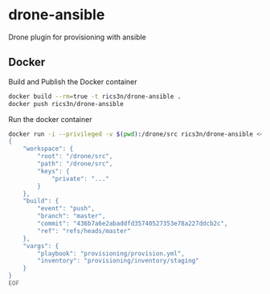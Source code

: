 # drone-ansible
Drone plugin for provisioning with ansible

## Docker

Build and Publish the Docker container

```sh
docker build --rm=true -t rics3n/drone-ansible .
docker push rics3n/drone-ansible
```

Run the docker container 

```sh
docker run -i --privileged -v $(pwd):/drone/src rics3n/drone-ansible <<EOF
{
	"workspace": {
	 	"root": "/drone/src",
		"path": "/drone/src",
		"keys": {
			"private": "..."
		}
	},
	"build": {
        "event": "push",
        "branch": "master",
        "commit": "436b7a6e2abaddfd35740527353e78a227ddcb2c",
        "ref": "refs/heads/master"
    },
	"vargs": {
		"playbook": "provisioning/provision.yml",
		"inventory": "provisioning/inventory/staging"
	}
}
EOF
```
